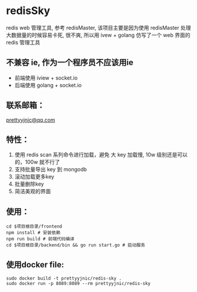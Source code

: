 # redisSky
redis web 管理工具, 参考 redisMaster, 该项目主要是因为使用 redisMaster 处理大数据量的时候容易卡死, 很不爽, 所以用 ivew + golang 仿写了一个 web 界面的 redis 管理工具

## 不兼容 ie, 作为一个程序员不应该用ie
- 前端使用 iview + socket.io
- 后端使用 golang + socket.io

## 联系邮箱：
prettyyjnic@qq.com

## 特性：
1. 使用 redis scan 系列命令进行加载，避免 大 key 加载慢, 10w 级别还是可以的，100w 就不行了
2. 支持批量导出 key 到 mongodb
3. 滚动加载更多key
4. 批量删除key
5. 简洁美观的界面

## 使用：
```
cd $项目根目录/frontend 
npm install # 安装依赖
npm run build # 前端代码编译
cd $项目根目录/backend/bin && go run start.go # 启动服务
```

## 使用docker file:
```
sudo docker build -t prettyyjnic/redis-sky .
sudo docker run -p 8089:8089 --rm prettyyjnic/redis-sky
```
